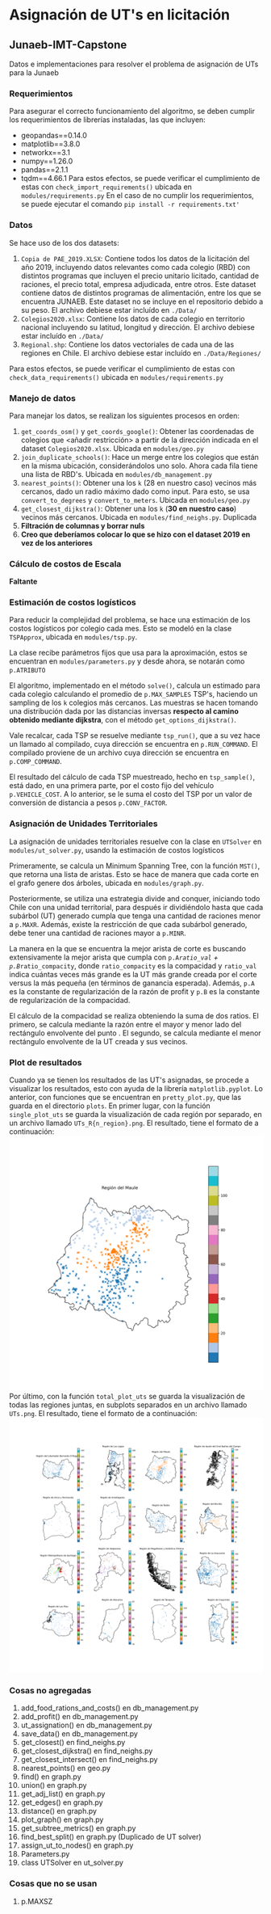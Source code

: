 # Asignación de UT's en licitación
## Junaeb-IMT-Capstone
Datos e implementaciones para resolver el problema de asignación de UTs para la Junaeb

### Requerimientos
Para asegurar el correcto funcionamiento del algoritmo, se deben cumplir los requerimientos de librerías instaladas, las que incluyen:
* geopandas==0.14.0
* matplotlib==3.8.0
* networkx==3.1
* numpy==1.26.0
* pandas==2.1.1
* tqdm==4.66.1
Para estos efectos, se puede verificar el cumplimiento de estas con ```check_import_requirements()``` ubicada en ```modules/requirements.py```
En el caso de no cumplir los requerimientos, se puede ejecutar el comando ```pip install -r requirements.txt'```

### Datos
Se hace uso de los dos datasets:
1. ```Copia de PAE_2019.XLSX```: Contiene todos los datos de la licitación del año 2019, incluyendo datos relevantes como cada colegio (RBD) con distintos programas que incluyen el precio unitario licitado, cantidad de raciones, el precio total, empresa adjudicada, entre otros. Este dataset contiene datos de distintos programas de alimentación, entre los que se encuentra JUNAEB. Este dataset no se incluye en el repositorio debido a su peso. El archivo debiese estar incluído en ```./Data/```
2. ```Colegios2020.xlsx```: Contiene los datos de cada colegio en territorio nacional incluyendo su latitud, longitud y dirección. El archivo debiese estar incluído en ```./Data/```
3. ```Regional.shp```: Contiene los datos vectoriales de cada una de las regiones en Chile. El archivo debiese estar incluído en ```./Data/Regiones/```
   
Para estos efectos, se puede verificar el cumplimiento de estas con ```check_data_requirements()``` ubicada en ```modules/requirements.py```

### Manejo de datos
Para manejar los datos, se realizan los siguientes procesos en orden:
1. ```get_coords_osm()``` y ```get_coords_google()```: Obtener las coordenadas de colegios que <añadir restricción> a partir de la dirección indicada en el dataset ```Colegios2020.xlsx```. Ubicada en ```modules/geo.py```
2. ```join_duplicate_schools()```: Hace un merge entre los colegios que están en la misma ubicación, considerándolos uno solo. Ahora cada fila tiene una lista de RBD's. Ubicada en ```modules/db_management.py```
3. ```nearest_points()```: Obtener una los ````k```` (28 en nuestro caso) vecinos más cercanos, dado un radio máximo dado como input. Para esto, se usa ```convert_to_degrees``` y ```convert_to_meters```. Ubicada en ```modules/geo.py```
4. ```get_closest_dijkstra()```: Obtener una los ````k```` (**30 en nuestro caso**) vecinos más cercanos. Ubicada en ```modules/find_neighs.py```. Duplicada
5. **Filtración de columnas y borrar nuls**
6. **Creo que deberíamos colocar lo que se hizo con el dataset 2019 en vez de los anteriores**

### Cálculo de costos de Escala
**Faltante**

### Estimación de costos logísticos
Para reducir la complejidad del problema, se hace una estimación de los costos logísticos por colegio cada mes. Esto se modeló en la clase ```TSPApprox```, ubicada en ```modules/tsp.py```. 

La clase recibe parámetros fijos que usa para la aproximación, estos se encuentran en ```modules/parameters.py``` y desde ahora, se notarán como ```p.ATRIBUTO```

El algoritmo, implementado en el método ```solve()```, calcula un estimado para cada colegio calculando el promedio de ```p.MAX_SAMPLES``` TSP's, haciendo un sampling de los ````k```` colegios más cercanos. Las muestras se hacen tomando una distribución dada por las distancias inversas **respecto al camino obtenido mediante dijkstra**, con el método ```get_options_dijkstra()```.

Vale recalcar, cada TSP se resuelve mediante ```tsp_run()```, que a su vez hace un llamado al compilado, cuya dirección se encuentra en ```p.RUN_COMMAND```. El compilado proviene de un archivo cuya dirección se encuentra en ```p.COMP_COMMAND```.

El resultado del cálculo de cada TSP muestreado, hecho en ```tsp_sample()```, está dado, en una primera parte, por el costo fijo del vehículo ```p.VEHICLE_COST```. A lo anterior, se le suma el costo del TSP por un valor de conversión de distancia a pesos ```p.CONV_FACTOR```.

### Asignación de Unidades Territoriales
La asignación de unidades territoriales resuelve con la clase en ```UTSolver``` en ```modules/ut_solver.py```, usando la estimación de costos logísticos

Primeramente, se calcula un Minimum Spanning Tree, con la función ```MST()```, que retorna una lista de aristas. Esto se hace de manera que cada corte en el grafo genere dos árboles, ubicada en ```modules/graph.py```. 

Posteriormente, se utiliza una estrategia divide and conquer, iniciando todo Chile con una unidad territorial, para después ir dividiéndolo hasta que cada subárbol (UT) generado cumpla que tenga una cantidad de raciones menor a ```p.MAXR```. Además, existe la restricción de que cada subárbol generado, debe tener una cantidad de raciones mayor a ```p.MINR```.

La manera en la que se encuentra la mejor arista de corte es buscando extensivamente la mejor arista que cumpla con ```p.A```*```ratio_val``` + ```p.B```*```ratio_compacity```, donde ````ratio_compacity```` es la compacidad y  ```ratio_val``` indica cuántas veces más grande es la UT más grande creada por el corte versus la más pequeña (en términos de ganancia esperada). Además, ```p.A``` es la constante de regularización de la razón de profit y ```p.B``` es la constante de regularización de la compacidad.

El cálculo de la compacidad se realiza obteniendo la suma de dos ratios. El primero, se calcula mediante la razón entre el mayor y menor lado del rectángulo envolvente del punto . El segundo, se calcula mediante el menor rectángulo envolvente de la UT creada y sus vecinos.


### Plot de resultados
Cuando ya se tienen los resultados de las UT's asignadas, se procede a visualizar los resultados, esto con ayuda de la librería ```matplotlib.pyplot```. Lo anterior, con funciones que se encuentran en ```pretty_plot.py```, que las guarda en el directorio ```plots```.
En primer lugar, con la función ```single_plot_uts``` se guarda la visualización de cada región por separado, en un archivo llamado ```UTs_R{n_region}.png```. El resultado, tiene el formato de a continuación:
![Imagen de referencia de la Región del Maule](./plots/UTs_R7.png)
Por último, con la función ```total_plot_uts``` se guarda la visualización de todas las regiones juntas, en subplots separados en un archivo llamado ```UTs.png```. El resultado, tiene el formato de a continuación:
![Referencia de UT's creadas](./plots/UTs.png)

### Cosas no agregadas
1. add_food_rations_and_costs() en db_management.py
2. add_profit() en db_management.py
3. ut_assignation() en db_management.py
4. save_data() en db_management.py
5. get_closest() en find_neighs.py
6. get_closest_dijkstra() en find_neighs.py
7. get_closest_intersect() en find_neighs.py
8. nearest_points() en geo.py
9. find() en graph.py
10. union() en graph.py
11. get_adj_list() en graph.py
12. get_edges() en graph.py
13. distance() en graph.py
14. plot_graph() en graph.py
15. get_subtree_metrics() en graph.py
16. find_best_split() en graph.py (Duplicado de UT solver)
17. assign_ut_to_nodes() en graph.py
18. Parameters.py
19. class UTSolver en ut_solver.py

### Cosas que no se usan
1. p.MAXSZ
